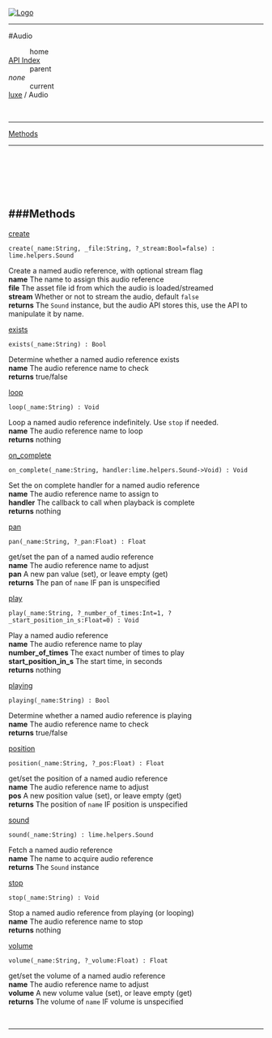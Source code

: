
[![Logo](../../images/logo.png)](../../index.html)

---

#Audio


&emsp;&emsp;&emsp;home   
[API Index](../../api/index.html#luxe)   
&emsp;&emsp;&emsp;parent    
_none_   
&emsp;&emsp;&emsp;current    
[luxe](./) / Audio

<br/>

---


[Methods](#Methods)   


---

&nbsp;   

&nbsp;   

&nbsp;   

<a class="lift" name="Methods" ></a>
###Methods   
---
<a class="lift" name="create" href="#create">create</a>



`create(_name:String, _file:String, ?_stream:Bool=false) : lime.helpers.Sound`

<span class="small_desc_flat"> Create a named audio reference, with optional stream flag   
            **name** The name to assign this audio reference    
            **file** The asset file id from which the audio is loaded/streamed    
            **stream** Whether or not to stream the audio, default `false`   
            **returns** The `Sound` instance, but the audio API stores this, use the API to manipulate it by name. </span>   

<a class="lift" name="exists" href="#exists">exists</a>



`exists(_name:String) : Bool`

<span class="small_desc_flat"> Determine whether a named audio reference exists  
            **name** The audio reference name to check    
            **returns** true/false </span>   

<a class="lift" name="loop" href="#loop">loop</a>



`loop(_name:String) : Void`

<span class="small_desc_flat"> Loop a named audio reference indefinitely. Use `stop` if needed.  
            **name** The audio reference name to loop    
            **returns** nothing </span>   

<a class="lift" name="on_complete" href="#on_complete">on_complete</a>



`on_complete(_name:String, handler:lime.helpers.Sound->Void) : Void`

<span class="small_desc_flat"> Set the on complete handler for a named audio reference   
            **name** The audio reference name to assign to   
            **handler** The callback to call when playback is complete   
            **returns** nothing </span>   

<a class="lift" name="pan" href="#pan">pan</a>



`pan(_name:String, ?_pan:Float) : Float`

<span class="small_desc_flat"> get/set the pan of a named audio reference    
            **name** The audio reference name to adjust    
            **pan** A new pan value (set), or leave empty (get)   
            **returns** The pan of `name` IF pan is unspecified </span>   

<a class="lift" name="play" href="#play">play</a>



`play(_name:String, ?_number_of_times:Int=1, ?_start_position_in_s:Float=0) : Void`

<span class="small_desc_flat"> Play a named audio reference   
            **name** The audio reference name to play    
            **number_of_times** The exact number of times to play    
            **start_position_in_s** The start time, in seconds    
            **returns** nothing </span>   

<a class="lift" name="playing" href="#playing">playing</a>



`playing(_name:String) : Bool`

<span class="small_desc_flat"> Determine whether a named audio reference is playing  
            **name** The audio reference name to check    
            **returns** true/false </span>   

<a class="lift" name="position" href="#position">position</a>



`position(_name:String, ?_pos:Float) : Float`

<span class="small_desc_flat"> get/set the position of a named audio reference    
            **name** The audio reference name to adjust    
            **pos** A new position value (set), or leave empty (get)   
            **returns** The position of `name` IF position is unspecified </span>   

<a class="lift" name="sound" href="#sound">sound</a>



`sound(_name:String) : lime.helpers.Sound`

<span class="small_desc_flat"> Fetch a named audio reference   
            **name** The name to acquire audio reference    
            **returns** The `Sound` instance </span>   

<a class="lift" name="stop" href="#stop">stop</a>



`stop(_name:String) : Void`

<span class="small_desc_flat"> Stop a named audio reference from playing (or looping)   
            **name** The audio reference name to stop    
            **returns** nothing </span>   

<a class="lift" name="volume" href="#volume">volume</a>



`volume(_name:String, ?_volume:Float) : Float`

<span class="small_desc_flat"> get/set the volume of a named audio reference    
            **name** The audio reference name to adjust    
            **volume** A new volume value (set), or leave empty (get)    
            **returns** The volume of `name` IF volume is unspecified </span>   



&nbsp;
&nbsp;
&nbsp;

---  


&nbsp;   
&nbsp;   
